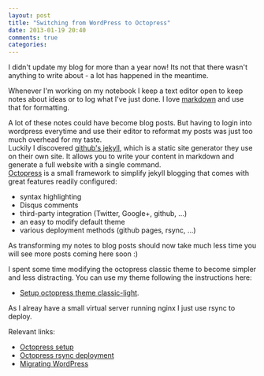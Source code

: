 ```yaml
---
layout: post
title: "Switching from WordPress to Octopress"
date: 2013-01-19 20:40
comments: true
categories: 
---
```

I didn't update my blog for more than a year now!
Its not that there wasn't anything to write about - a lot has happened in the meantime.

Whenever I'm working on my notebook I keep a text editor open to keep notes about ideas or to log what I've just done. I love [markdown](http://daringfireball.net/projects/markdown/) and use that for formatting.

A lot of these notes could have become blog posts. But having to login into wordpress everytime and use their editor to reformat my posts was just too much overhead for my taste.  
Luckily I discovered [github's jekyll](http://jekyllrb.com/), which is a static site generator they use on their own site. It allows you to write your content in markdown and generate a full website with a single command.  
[Octopress](http://octopress.org/) is a small framework to simplify jekyll blogging that comes with great features readily configured:

- syntax highlighting
- Disqus comments
- third-party integration (Twitter, Google+, github, ...)
- an easy to modify default theme
- various deployment methods (github pages, rsync, ...)

As transforming my notes to blog posts should now take much less time you will see more posts coming here soon :)

I spent some time modifying the octopress classic theme to become simpler and less distracting. You can use my theme following the instructions here:

- [Setup octopress theme classic-light](https://github.com/mirkokiefer/octopress-theme-classic-light).

As I alreay have a small virtual server running nginx I just use rsync to deploy.

Relevant links:

- [Octopress setup](http://octopress.org/docs/setup/)
- [Octopress rsync deployment](http://octopress.org/docs/deploying/rsync/)
- [Migrating WordPress](https://github.com/mojombo/jekyll/wiki/blog-migrations)